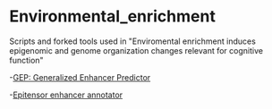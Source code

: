 # Environmental_enrichment
Scripts and  forked tools used in "Enviromental enrichment induces epigenomic and genome organization changes relevant for cognitive function" 

-[GEP: Generalized Enhancer Predictor](https://github.com/ShaluJhanwar/GEP) <br/>

-[Epitensor enhancer annotator](https://github.com/ophiothrix/enhancer.annotator) 
